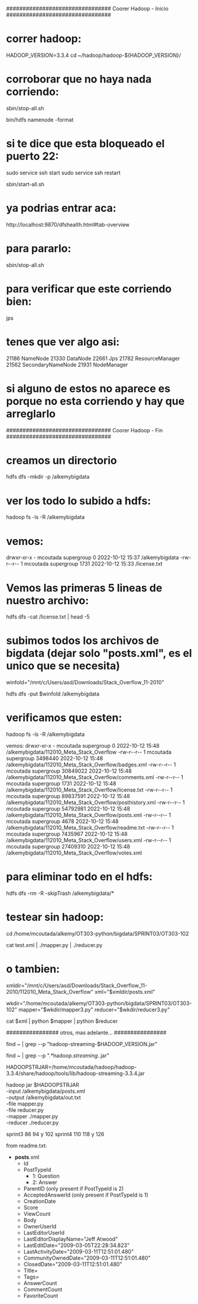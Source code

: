 
################################ Coorer Hadoop - Inicio ################################

# correr hadoop:

HADOOP_VERSION=3.3.4
cd ~/hadoop/hadoop-${HADOOP_VERSION}/

# corroborar que no haya nada corriendo:
sbin/stop-all.sh

bin/hdfs namenode -format

# si te dice que esta bloqueado el puerto 22:
sudo service ssh start
sudo service ssh restart

sbin/start-all.sh

# ya podrias entrar aca:
http://localhost:9870/dfshealth.html#tab-overview


# para pararlo:
sbin/stop-all.sh

# para verificar que este corriendo bien:
jps

# tenes que ver algo asi:
21186 NameNode
21330 DataNode
22661 Jps
21782 ResourceManager
21562 SecondaryNameNode
21931 NodeManager

# si alguno de estos no aparece es porque no esta corriendo y hay que arreglarlo

################################ Coorer Hadoop - Fin ################################



# creamos un directorio
hdfs dfs -mkdir -p /alkemybigdata

# ver los todo lo subido a hdfs:
hadoop fs -ls -R /alkemybigdata

# vemos:
drwxr-xr-x   - mcoutada supergroup          0 2022-10-12 15:37 /alkemybigdata
-rw-r--r--   1 mcoutada supergroup       1731 2022-10-12 15:33 /license.txt

# Vemos las primeras 5 lineas de nuestro archivo:
hdfs dfs -cat /license.txt | head -5

# subimos todos los archivos de bigdata (dejar solo "posts.xml", es el unico que se necesita)

winfold="/mnt/c/Users/asd/Downloads/Stack_Overflow_11-2010"

hdfs dfs -put $winfold /alkemybigdata


# verificamos que esten:
hadoop fs -ls -R /alkemybigdata

vemos:
drwxr-xr-x   - mcoutada supergroup          0 2022-10-12 15:48 /alkemybigdata/112010_Meta_Stack_Overflow
-rw-r--r--   1 mcoutada supergroup    3498440 2022-10-12 15:48 /alkemybigdata/112010_Meta_Stack_Overflow/badges.xml
-rw-r--r--   1 mcoutada supergroup   30849022 2022-10-12 15:48 /alkemybigdata/112010_Meta_Stack_Overflow/comments.xml
-rw-r--r--   1 mcoutada supergroup       1731 2022-10-12 15:48 /alkemybigdata/112010_Meta_Stack_Overflow/license.txt
-rw-r--r--   1 mcoutada supergroup   89837591 2022-10-12 15:48 /alkemybigdata/112010_Meta_Stack_Overflow/posthistory.xml
-rw-r--r--   1 mcoutada supergroup   54792981 2022-10-12 15:48 /alkemybigdata/112010_Meta_Stack_Overflow/posts.xml
-rw-r--r--   1 mcoutada supergroup       4678 2022-10-12 15:48 /alkemybigdata/112010_Meta_Stack_Overflow/readme.txt
-rw-r--r--   1 mcoutada supergroup    7435967 2022-10-12 15:48 /alkemybigdata/112010_Meta_Stack_Overflow/users.xml
-rw-r--r--   1 mcoutada supergroup   27409310 2022-10-12 15:48 /alkemybigdata/112010_Meta_Stack_Overflow/votes.xml


# para eliminar todo en el hdfs:
hdfs dfs -rm -R -skipTrash /alkemybigdata/*


# testear sin hadoop:
cd /home/mcoutada/alkemy/OT303-python/bigdata/SPRINT03/OT303-102

cat test.xml | ./mapper.py | ./reducer.py


	
# o tambien:

xmldir="/mnt/c/Users/asd/Downloads/Stack_Overflow_11-2010/112010_Meta_Stack_Overflow"
xml="$xmldir/posts.xml"

wkdir="/home/mcoutada/alkemy/OT303-python/bigdata/SPRINT03/OT303-102"
mapper="$wkdir/mapper3.py"
reducer="$wkdir/reducer3.py"

cat $xml | python $mapper | python $reducer





	   
################ otros, mas adelante... ################

find ~ | grep --p "hadoop-streaming-$HADOOP_VERSION.jar"

find ~ | grep --p ".*hadoop.*streaming.*.jar"

HADOOPSTRJAR=/home/mcoutada/hadoop/hadoop-3.3.4/share/hadoop/tools/lib/hadoop-streaming-3.3.4.jar

hadoop jar $HADOOPSTRJAR \
    -input /alkemybigdata/posts.xml \
    -output /alkemybigdata/out.txt \
    -file mapper.py \
    -file reducer.py \
    -mapper ./mapper.py \
    -reducer ./reducer.py
	
	

sprint3 86 94 y 102
sprint4 110 118 y 126 



from readme.txt:

   - **posts**.xml
       - Id 
       - PostTypeId
          - 1: Question
          - 2: Answer
       - ParentID (only present if PostTypeId is 2)
       - AcceptedAnswerId (only present if PostTypeId is 1)
       - CreationDate 
       - Score 
       - ViewCount
       - Body 
       - OwnerUserId
       - LastEditorUserId 
       - LastEditorDisplayName="Jeff Atwood" 
       - LastEditDate="2009-03-05T22:28:34.823" 
       - LastActivityDate="2009-03-11T12:51:01.480" 
       - CommunityOwnedDate="2009-03-11T12:51:01.480" 
       - ClosedDate="2009-03-11T12:51:01.480" 
       - Title= 
       - Tags= 
       - AnswerCount 
       - CommentCount 
       - FavoriteCount
	   